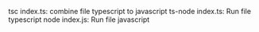 tsc index.ts: combine file typescript to javascript
ts-node index.ts: Run file typescript
node index.js: Run file javascript